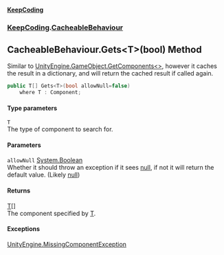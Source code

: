#### [KeepCoding](index.md 'index')
### [KeepCoding](KeepCoding.md 'KeepCoding').[CacheableBehaviour](KeepCoding_CacheableBehaviour.md 'KeepCoding.CacheableBehaviour')
## CacheableBehaviour.Gets&lt;T&gt;(bool) Method
Similar to [UnityEngine.GameObject.GetComponents&lt;&gt;](https://docs.microsoft.com/en-us/dotnet/api/UnityEngine.GameObject.GetComponents--1 'UnityEngine.GameObject.GetComponents``1'), however it caches the result in a dictionary, and will return the cached result if called again.  
```csharp
public T[] Gets<T>(bool allowNull=false)
    where T : Component;
```
#### Type parameters
<a name='KeepCoding_CacheableBehaviour_Gets_T_(bool)_T'></a>
`T`  
The type of component to search for.
  
#### Parameters
<a name='KeepCoding_CacheableBehaviour_Gets_T_(bool)_allowNull'></a>
`allowNull` [System.Boolean](https://docs.microsoft.com/en-us/dotnet/api/System.Boolean 'System.Boolean')  
Whether it should throw an exception if it sees [null](https://docs.microsoft.com/en-us/dotnet/csharp/language-reference/keywords/null 'https://docs.microsoft.com/en-us/dotnet/csharp/language-reference/keywords/null'), if not it will return the default value. (Likely [null](https://docs.microsoft.com/en-us/dotnet/csharp/language-reference/keywords/null 'https://docs.microsoft.com/en-us/dotnet/csharp/language-reference/keywords/null'))
  
#### Returns
[T](KeepCoding_CacheableBehaviour_Gets_T_(bool).md#KeepCoding_CacheableBehaviour_Gets_T_(bool)_T 'KeepCoding.CacheableBehaviour.Gets&lt;T&gt;(bool).T')[[]](https://docs.microsoft.com/en-us/dotnet/api/System.Array 'System.Array')  
The component specified by [T](KeepCoding_CacheableBehaviour_Gets_T_(bool).md#KeepCoding_CacheableBehaviour_Gets_T_(bool)_T 'KeepCoding.CacheableBehaviour.Gets&lt;T&gt;(bool).T').
#### Exceptions
[UnityEngine.MissingComponentException](https://docs.microsoft.com/en-us/dotnet/api/UnityEngine.MissingComponentException 'UnityEngine.MissingComponentException')  
